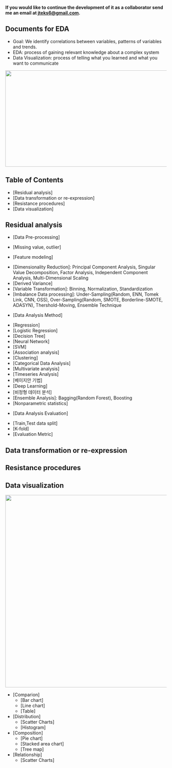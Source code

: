 **If you would like to continue the development of it as a collaborator send me an email at jteks6@gmail.com.**

## Documents for EDA
 * Goal: We identify correlations between variables, patterns of variables and trends.
 * EDA: process of gaining relevant knowledge about a complex system
 * Data Visualization: process of telling what you learned and what you want to communicate
 
 <p align="center"><img src="https://www.mdpi.com/ijgi/ijgi-06-00368/article_deploy/html/images/ijgi-06-00368-g001-550.jpg" width="600" height="300"/>
 
## Table of Contents
 * [Residual analysis]
 * [Data transformation or re-expression]
 * [Resistance procedures]
 * [Data visualization]

## Residual analysis
 - [Data Pre-processing]
  + [Missing value, outlier]
 - [Feature modeling]
  + [Dimensionality Reduction]: Principal Component Analysis, Singular Value Decomposition, Factor Analysis, Independent Component Analysis, Multi-Dimensional Scaling
  + [Derived Variance]
  + [Variable Transformation]: Binning, Normalization, Standardization
  + [Imbalance Data processing]: Under-Sampling(Random, ENN, Tomek Link, CNN, OSS), Over-Sampling(Random, SMOTE, Borderline-SMOTE, ADASYN), Thershold-Moving, Ensemble Technique
 - [Data Analysis Method]
  + [Regression]
  + [Logistic Regression]
  + [Decision Tree]
  + [Neural Network]
  + [SVM]
  + [Association analysis]
  + [Clustering]
  + [Categorical Data Analysis]
  + [Multivariate analysis]
  + [Timeseries Analysis]
  + [베이지안 기법]
  + [Deep Learning]
  + [비정형 데이터 분석]
  + [Ensemble Analysis]: Bagging(Random Forest), Boosting
  + [Nonparametric statistics]
 - [Data Analysis Evaluation]
  + [Train,Test data split]
  + [K-fold]
  + [Evaluation Metric]

## Data transformation or re-expression
 
## Resistance procedures
 
## Data visualization
  <p align="center"><img src="https://miro.medium.com/max/691/1*0Dlh-uB5wY-vNg3r1xt_mw.png" width="1000" height="600"/>

- [Comparion]
  + [Bar chart]
  + [Line chart]
  + [Table]
- [Distribution]
  + [Scatter Charts]
  + [Histogram]
- [Composition]
  + [Pie chart]
  + [Stacked area chart]
  + [Tree map]
- [Relationship]
  + [Scatter Charts]
